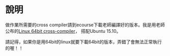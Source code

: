 # 說明

做作業所需要的cross compiler請到ecourse下載老師編譯好的版本。我是用老師公布的[Linux 64bit cross-compiler](https://drive.google.com/file/d/0B9W0GR7tEgdYcjhocDljdWZaNTA/view?usp=sharing)，
搭配Ubuntu 15.10。

請記得，如果你是用64bit的linux就要下載64bit的版本，弄錯了會無法正常執行的喔！！

